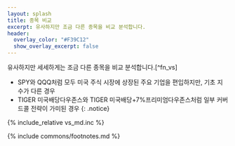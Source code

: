 ```yaml
---
layout: splash
title: 종목 비교
excerpt: 유사하지만 조금 다른 종목을 비교 분석합니다.
header:
  overlay_color: "#F39C12"
  show_overlay_excerpt: false
---
```


유사하지만 세세하게는 조금 다른 종목을 비교 분석합니다.[^fn_vs]
- SPY와 QQQ처럼 모두 미국 주식 시장에 상장된 주요 기업을 편입하지만, 기초 지수가 다른 경우
- TIGER 미국배당다우존스와 TIGER 미국배당+7%프리미엄다우존스처럼 일부 커버드콜 전략이 가미된 경우
{: .notice}

{% include_relative vs_md.inc %}


{% include commons/footnotes.md %}
